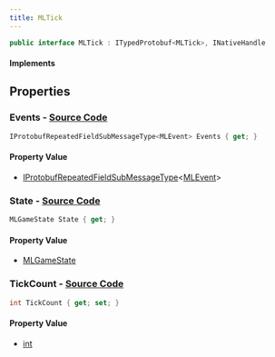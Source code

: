 ```yaml
---
title: MLTick
---
```


```csharp
public interface MLTick : ITypedProtobuf<MLTick>, INativeHandle
```

#### Implements

## Properties

### **Events** - [Source Code](https://github.com/swiftly-solution/swiftlys2/blob/main/managed/src/SwiftlyS2.Generated/Protobufs/Interfaces/MLTick.cs#L19)

```csharp
IProtobufRepeatedFieldSubMessageType<MLEvent> Events { get; }
```

#### Property Value

- [IProtobufRepeatedFieldSubMessageType](/docs/api/shared/netmessages/iprotobufrepeatedfieldsubmessagetype-1)<[MLEvent](/docs/api/shared/protobufdefinitions/mlevent)>

### **State** - [Source Code](https://github.com/swiftly-solution/swiftlys2/blob/main/managed/src/SwiftlyS2.Generated/Protobufs/Interfaces/MLTick.cs#L16)

```csharp
MLGameState State { get; }
```

#### Property Value

- [MLGameState](/docs/api/shared/protobufdefinitions/mlgamestate)

### **TickCount** - [Source Code](https://github.com/swiftly-solution/swiftlys2/blob/main/managed/src/SwiftlyS2.Generated/Protobufs/Interfaces/MLTick.cs#L13)

```csharp
int TickCount { get; set; }
```

#### Property Value

- [int](https://learn.microsoft.com/dotnet/api/system.int32)

